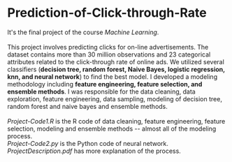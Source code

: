 # Prediction-of-Click-through-Rate
It's the final project of the course _Machine Learning_. 
</br></br>This project involves predicting clicks for on-line advertisements. The dataset contains more than 30 million observations and 23 categorical attributes related to the click-through rate of online ads. We utilized several classifiers (**decision tree, random forest, Naive Bayes, logistic regression, knn, and neural network**) to find the best model. I developed a modeling methodology including **feature engineering, feature selection, and ensemble methods**. I was responsible for the data cleaning, data exploration, feature engineering, data sampling, modeling of decision tree, random forest and naive bayes and ensemble methods.
</br></br>_Project-Code1.R_ is the R code of data cleaning, feature engineering, feature selection, modeling and ensemble methods -- almost all of the modeling process.
</br>_Project-Code2.py_ is the Python code of neural network.
</br>_ProjectDescription.pdf_ has more explanation of the process.
